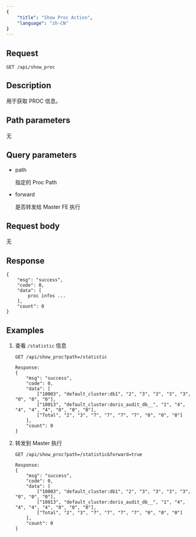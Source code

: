 ```yaml
---
{
    "title": "Show Proc Action",
    "language": "zh-CN"
}
---
```


## Request

`GET /api/show_proc`

## Description

用于获取 PROC 信息。
    
## Path parameters

无

## Query parameters

* path

    指定的 Proc Path
    
* forward

    是否转发给 Master FE 执行

## Request body

无

## Response

```
{
	"msg": "success",
	"code": 0,
	"data": [
		proc infos ...
	],
	"count": 0
}
```
    
## Examples

1. 查看 `/statistic` 信息

    ```
    GET /api/show_proc?path=/statistic
    
    Response:
    {
    	"msg": "success",
    	"code": 0,
    	"data": [
    		["10003", "default_cluster:db1", "2", "3", "3", "3", "3", "0", "0", "0"],
    		["10013", "default_cluster:doris_audit_db__", "1", "4", "4", "4", "4", "0", "0", "0"],
    		["Total", "2", "3", "7", "7", "7", "7", "0", "0", "0"]
    	],
    	"count": 0
    }
    ```
    
2. 转发到 Master 执行

    ```
    GET /api/show_proc?path=/statistic&forward=true
    
    Response:
    {
    	"msg": "success",
    	"code": 0,
    	"data": [
    		["10003", "default_cluster:db1", "2", "3", "3", "3", "3", "0", "0", "0"],
    		["10013", "default_cluster:doris_audit_db__", "1", "4", "4", "4", "4", "0", "0", "0"],
    		["Total", "2", "3", "7", "7", "7", "7", "0", "0", "0"]
    	],
    	"count": 0
    }
    ```